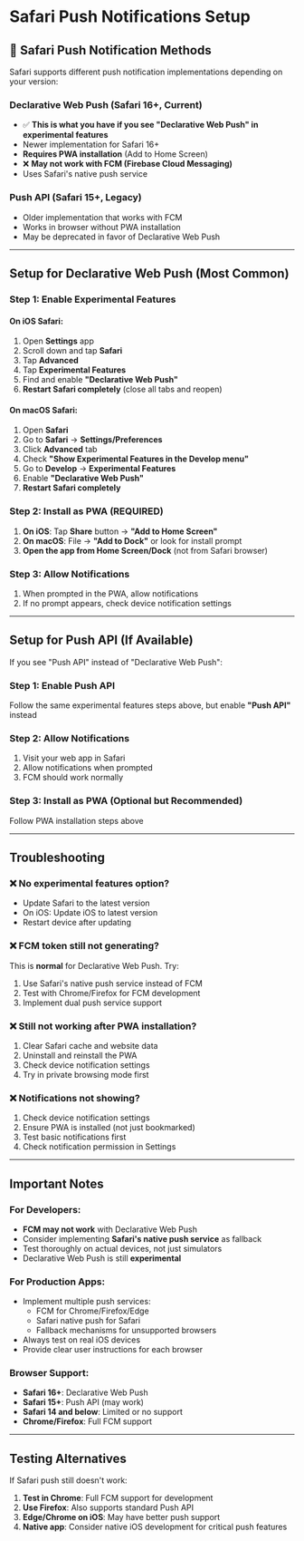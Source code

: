 # Safari Push Notifications Setup

## 🍎 Safari Push Notification Methods

Safari supports different push notification implementations depending on your version:

### **Declarative Web Push** (Safari 16+, Current)
- ✅ **This is what you have if you see "Declarative Web Push" in experimental features**
- Newer implementation for Safari 16+
- **Requires PWA installation** (Add to Home Screen)
- ❌ **May not work with FCM (Firebase Cloud Messaging)**
- Uses Safari's native push service

### **Push API** (Safari 15+, Legacy)
- Older implementation that works with FCM
- Works in browser without PWA installation
- May be deprecated in favor of Declarative Web Push

---

## Setup for Declarative Web Push (Most Common)

### Step 1: Enable Experimental Features

#### On iOS Safari:
1. Open **Settings** app
2. Scroll down and tap **Safari**
3. Tap **Advanced**
4. Tap **Experimental Features**
5. Find and enable **"Declarative Web Push"**
6. **Restart Safari completely** (close all tabs and reopen)

#### On macOS Safari:
1. Open **Safari**
2. Go to **Safari** → **Settings/Preferences**
3. Click **Advanced** tab
4. Check **"Show Experimental Features in the Develop menu"**
5. Go to **Develop** → **Experimental Features**
6. Enable **"Declarative Web Push"**
7. **Restart Safari completely**

### Step 2: Install as PWA (REQUIRED)
1. **On iOS**: Tap **Share** button → **"Add to Home Screen"**
2. **On macOS**: File → **"Add to Dock"** or look for install prompt
3. **Open the app from Home Screen/Dock** (not from Safari browser)

### Step 3: Allow Notifications
1. When prompted in the PWA, allow notifications
2. If no prompt appears, check device notification settings

---

## Setup for Push API (If Available)

If you see "Push API" instead of "Declarative Web Push":

### Step 1: Enable Push API
Follow the same experimental features steps above, but enable **"Push API"** instead

### Step 2: Allow Notifications
1. Visit your web app in Safari
2. Allow notifications when prompted
3. FCM should work normally

### Step 3: Install as PWA (Optional but Recommended)
Follow PWA installation steps above

---

## Troubleshooting

### ❌ No experimental features option?
- Update Safari to the latest version
- On iOS: Update iOS to latest version
- Restart device after updating

### ❌ FCM token still not generating?
This is **normal** for Declarative Web Push. Try:
1. Use Safari's native push service instead of FCM
2. Test with Chrome/Firefox for FCM development
3. Implement dual push service support

### ❌ Still not working after PWA installation?
1. Clear Safari cache and website data
2. Uninstall and reinstall the PWA
3. Check device notification settings
4. Try in private browsing mode first

### ❌ Notifications not showing?
1. Check device notification settings
2. Ensure PWA is installed (not just bookmarked)
3. Test basic notifications first
4. Check notification permission in Settings

---

## Important Notes

### For Developers:
- **FCM may not work** with Declarative Web Push
- Consider implementing **Safari's native push service** as fallback
- Test thoroughly on actual devices, not just simulators
- Declarative Web Push is still **experimental**

### For Production Apps:
- Implement multiple push services:
  - FCM for Chrome/Firefox/Edge
  - Safari native push for Safari
  - Fallback mechanisms for unsupported browsers
- Always test on real iOS devices
- Provide clear user instructions for each browser

### Browser Support:
- **Safari 16+**: Declarative Web Push
- **Safari 15+**: Push API (may work)
- **Safari 14 and below**: Limited or no support
- **Chrome/Firefox**: Full FCM support

---

## Testing Alternatives

If Safari push still doesn't work:

1. **Test in Chrome**: Full FCM support for development
2. **Use Firefox**: Also supports standard Push API
3. **Edge/Chrome on iOS**: May have better push support
4. **Native app**: Consider native iOS development for critical push features
